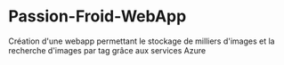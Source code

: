 # Passion-Froid-WebApp
Création d'une webapp permettant le stockage de milliers d'images et la recherche d'images par tag grâce aux services Azure

